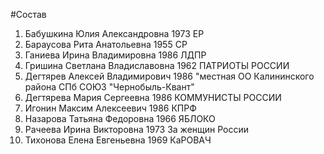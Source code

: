 #Состав
1. Бабушкина Юлия Александровна 1973 ЕР
2. Бараусова Рита Анатольевна 1955 СР
3. Ганиева Ирина Владимировна 1986 ЛДПР
4. Гришина Светлана Владиславовна 1962 ПАТРИОТЫ РОССИИ
5. Дегтярев Алексей Владимирович 1986 \"местная ОО Калининского района СПб СОЮЗ \"Чернобыль-Квант\"
6. Дегтярева Мария Сергеевна 1986 КОММУНИСТЫ РОССИИ
7. Игонин Максим Алексеевич 1986 КПРФ
8. Назарова Татьяна Федоровна 1966 ЯБЛОКО
9. Рачеева Ирина Викторовна 1973 За женщин России
10. Тихонова Елена Евгеньевна 1969 КаРОВАЧ
